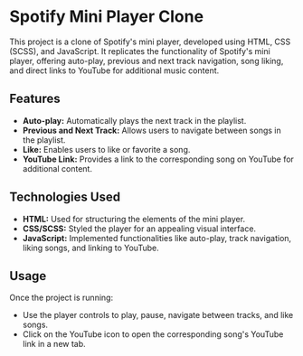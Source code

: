 # Spotify Mini Player Clone

This project is a clone of Spotify's mini player, developed using HTML, CSS (SCSS), and JavaScript. It replicates the functionality of Spotify's mini player, offering auto-play, previous and next track navigation, song liking, and direct links to YouTube for additional music content.

## Features

- **Auto-play:** Automatically plays the next track in the playlist.
- **Previous and Next Track:** Allows users to navigate between songs in the playlist.
- **Like:** Enables users to like or favorite a song.
- **YouTube Link:** Provides a link to the corresponding song on YouTube for additional content.

## Technologies Used

- **HTML:** Used for structuring the elements of the mini player.
- **CSS/SCSS:** Styled the player for an appealing visual interface.
- **JavaScript:** Implemented functionalities like auto-play, track navigation, liking songs, and linking to YouTube.

## Usage

Once the project is running:

- Use the player controls to play, pause, navigate between tracks, and like songs.
- Click on the YouTube icon to open the corresponding song's YouTube link in a new tab.
